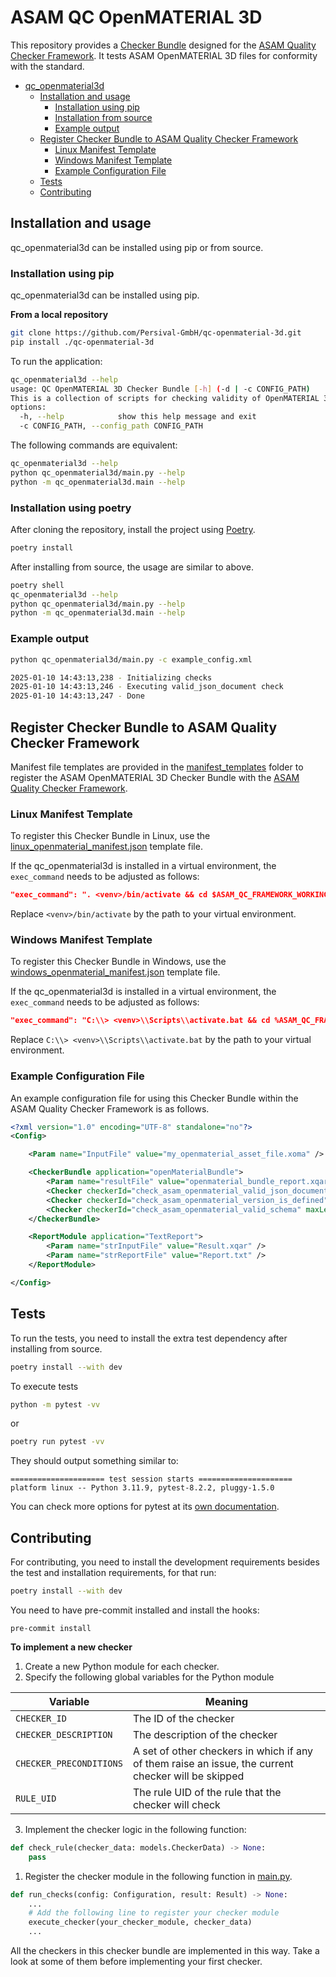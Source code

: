 # ASAM QC OpenMATERIAL 3D

This repository provides a [Checker Bundle](checker_bundle_doc.md) designed for the [ASAM Quality Checker Framework](https://github.com/asam-ev/qc-framework).
It tests ASAM OpenMATERIAL 3D files for conformity with the standard.

- [qc_openmaterial3d](#qc_openmaterial3d)
  - [Installation and usage](#installation-and-usage)
    - [Installation using pip](#installation-using-pip)
    - [Installation from source](#installation-from-source)
    - [Example output](#example-output)
  - [Register Checker Bundle to ASAM Quality Checker Framework](#register-checker-bundle-to-asam-quality-checker-framework)
    - [Linux Manifest Template](#linux-manifest-template)
    - [Windows Manifest Template](#windows-manifest-template)
    - [Example Configuration File](#example-configuration-file)
  - [Tests](#tests)
  - [Contributing](#contributing)


## Installation and usage

qc_openmaterial3d can be installed using pip or from source.

### Installation using pip

qc_openmaterial3d can be installed using pip.

**From a local repository**

```bash
git clone https://github.com/Persival-GmbH/qc-openmaterial-3d.git
pip install ./qc-openmaterial-3d
```

To run the application:

```bash
qc_openmaterial3d --help
usage: QC OpenMATERIAL 3D Checker Bundle [-h] (-d | -c CONFIG_PATH)
This is a collection of scripts for checking validity of OpenMATERIAL 3D (.xoma, .xomm, .xomp, .xompt) files.
options:
  -h, --help            show this help message and exit
  -c CONFIG_PATH, --config_path CONFIG_PATH
```

The following commands are equivalent:

```bash
qc_openmaterial3d --help
python qc_openmaterial3d/main.py --help
python -m qc_openmaterial3d.main --help
```

### Installation using poetry

After cloning the repository, install the project using [Poetry](https://python-poetry.org/).

```bash
poetry install
```

After installing from source, the usage are similar to above.

```bash
poetry shell
qc_openmaterial3d --help
python qc_openmaterial3d/main.py --help
python -m qc_openmaterial3d.main --help
```

### Example output

```bash
python qc_openmaterial3d/main.py -c example_config.xml

2025-01-10 14:43:13,238 - Initializing checks
2025-01-10 14:43:13,246 - Executing valid_json_document check
2025-01-10 14:43:13,247 - Done

```

## Register Checker Bundle to ASAM Quality Checker Framework

Manifest file templates are provided in the [manifest_templates](manifest_templates/) folder to register the ASAM OpenMATERIAL 3D Checker Bundle with the [ASAM Quality Checker Framework](https://github.com/asam-ev/qc-framework/tree/main).

### Linux Manifest Template

To register this Checker Bundle in Linux, use the [linux_openmaterial_manifest.json](manifest_templates/linux_openmaterial_manifest.json) template file.

If the qc_openmaterial3d is installed in a virtual environment, the `exec_command` needs to be adjusted as follows:

```json
"exec_command": ". <venv>/bin/activate && cd $ASAM_QC_FRAMEWORK_WORKING_DIR && qc_openmaterial3d -c $ASAM_QC_FRAMEWORK_CONFIG_FILE"
```

Replace `<venv>/bin/activate` by the path to your virtual environment.

### Windows Manifest Template

To register this Checker Bundle in Windows, use the [windows_openmaterial_manifest.json](manifest_templates/windows_openmaterial_manifest.json) template file.

If the qc_openmaterial3d is installed in a virtual environment, the `exec_command` needs to be adjusted as follows:

```json
"exec_command": "C:\\> <venv>\\Scripts\\activate.bat && cd %ASAM_QC_FRAMEWORK_WORKING_DIR% && qc_openmaterial3d -c %ASAM_QC_FRAMEWORK_CONFIG_FILE%"
```

Replace `C:\\> <venv>\\Scripts\\activate.bat` by the path to your virtual environment.

### Example Configuration File

An example configuration file for using this Checker Bundle within the ASAM Quality Checker Framework is as follows.

```xml
<?xml version="1.0" encoding="UTF-8" standalone="no"?>
<Config>

    <Param name="InputFile" value="my_openmaterial_asset_file.xoma" />

    <CheckerBundle application="openMaterialBundle">
        <Param name="resultFile" value="openmaterial_bundle_report.xqar" />
        <Checker checkerId="check_asam_openmaterial_valid_json_document" maxLevel="1" minLevel="3" />
        <Checker checkerId="check_asam_openmaterial_version_is_defined" maxLevel="1" minLevel="3" />
        <Checker checkerId="check_asam_openmaterial_valid_schema" maxLevel="1" minLevel="3" />
    </CheckerBundle>

    <ReportModule application="TextReport">
        <Param name="strInputFile" value="Result.xqar" />
        <Param name="strReportFile" value="Report.txt" />
    </ReportModule>

</Config>
```

## Tests

To run the tests, you need to install the extra test dependency after installing from source.

```bash
poetry install --with dev
```

To execute tests

```bash
python -m pytest -vv
```

or

```bash
poetry run pytest -vv
```

They should output something similar to:

```
===================== test session starts =====================
platform linux -- Python 3.11.9, pytest-8.2.2, pluggy-1.5.0
```

You can check more options for pytest at its [own documentation](https://docs.pytest.org/).

## Contributing

For contributing, you need to install the development requirements besides the
test and installation requirements, for that run:

```bash
poetry install --with dev
```

You need to have pre-commit installed and install the hooks:

```
pre-commit install
```

**To implement a new checker**

1. Create a new Python module for each checker.
2. Specify the following global variables for the Python module

| Variable | Meaning |
| --- | --- |
| `CHECKER_ID` | The ID of the checker |
| `CHECKER_DESCRIPTION` | The description of the checker |
| `CHECKER_PRECONDITIONS` | A set of other checkers in which if any of them raise an issue, the current checker will be skipped |
| `RULE_UID` | The rule UID of the rule that the checker will check |

3. Implement the checker logic in the following function:

```python
def check_rule(checker_data: models.CheckerData) -> None:
    pass
```

1. Register the checker module in the following function in [main.py](qc_openmaterial3d/main.py).

```python
def run_checks(config: Configuration, result: Result) -> None:
    ...
    # Add the following line to register your checker module
    execute_checker(your_checker_module, checker_data)
    ...
```

All the checkers in this checker bundle are implemented in this way. Take a look at some of them before implementing your first checker.
